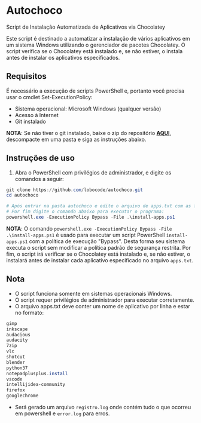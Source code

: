 # Autochoco
Script de Instalação Automatizada de Aplicativos via Chocolatey

Este script é destinado a automatizar a instalação de vários aplicativos em um sistema Windows utilizando o gerenciador de pacotes Chocolatey. O script verifica se o Chocolatey está instalado e, se não estiver, o instala antes de instalar os aplicativos especificados.


## Requisitos

É necessário a execução de scripts PowerShell e, portanto você precisa usar o cmdlet Set-ExecutionPolicy:

* Sistema operacional: Microsoft Windows (qualquer versão)
* Acesso à Internet
* Git instalado

**NOTA**: Se não tiver o git instalado, baixe o zip do repositório **[AQUI](https://github.com/lobocode/autochoco/archive/refs/heads/main.zip)**, descompacte em uma pasta e siga as instruções abaixo. 

## Instruções de uso

1. Abra o PowerShell com privilégios de administrador, e digite os comandos a seguir:
```powershell 
git clone https://github.com/lobocode/autochoco.git
cd autochoco

# Após entrar na pasta autochoco e edite o arquivo de apps.txt com as ferramentas/aplicações que deseja instalar
# Por fim digite o comando abaixo para executar o programa:
powershell.exe -ExecutionPolicy Bypass -File .\install-apps.ps1

```

**NOTA**: O comando `powershell.exe -ExecutionPolicy Bypass -File .\install-apps.ps1` é usado para executar um script PowerShell `install-apps.ps1` com a política de execução "Bypass". Desta forma seu sistema executa o script sem modificar a política padrão de segurança restrita. Por fim, o script irá verificar se o Chocolatey está instalado e, se não estiver, o instalará antes de instalar cada aplicativo especificado no arquivo `apps.txt`.


## Nota

* O script funciona somente em sistemas operacionais Windows.
* O script requer privilégios de administrador para executar corretamente.
* O arquivo apps.txt deve conter um nome de aplicativo por linha e estar no formato:

```powershell
gimp
inkscape
audacious
audacity
7zip
vlc
shotcut
blender
python37
notepadplusplus.install
vscode
intellijidea-community
firefox
googlechrome
```

* Será gerado um arquivo `registro.log` onde contém tudo o que ocorreu em powershell e `error.log` para erros.